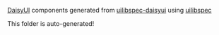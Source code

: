 [DaisyUI](https://daisyui.com) components generated from [uilibspec-daisyui](https:/github.com/hyperflask/uilib-spec-daisyui) using [uilibspec](https:/github.com/hyperflask/uilib-spec)

This folder is auto-generated!